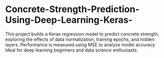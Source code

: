 # Concrete-Strength-Prediction-Using-Deep-Learning-Keras-
This project builds a Keras regression model to predict concrete strength, exploring the effects of data normalization, training epochs, and hidden layers. Performance is measured using MSE to analyze model accuracy. Ideal for deep learning beginners and data science enthusiasts.
